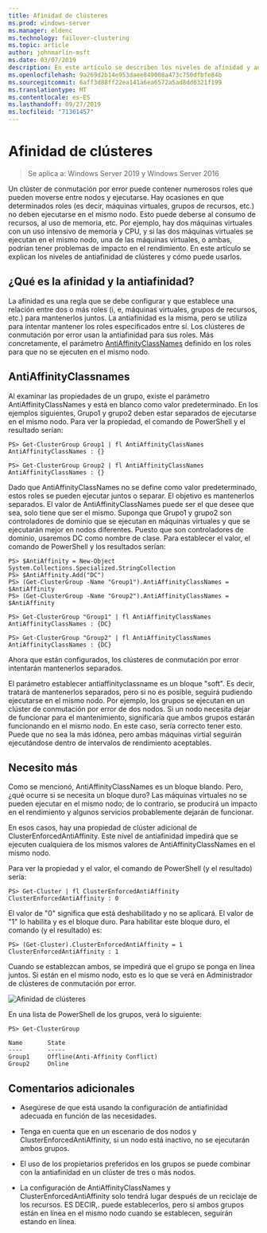 ```yaml
---
title: Afinidad de clústeres
ms.prod: windows-server
ms.manager: eldenc
ms.technology: failover-clustering
ms.topic: article
author: johnmarlin-msft
ms.date: 03/07/2019
description: En este artículo se describen los niveles de afinidad y antiafinidad de clústeres de conmutación por error
ms.openlocfilehash: 9a269d2b14e953daee849008a473c750dfbfe84b
ms.sourcegitcommit: 6aff3d88ff22ea141a6ea6572a5ad8dd6321f199
ms.translationtype: MT
ms.contentlocale: es-ES
ms.lasthandoff: 09/27/2019
ms.locfileid: "71361457"
---
```

# <a name="cluster-affinity"></a>Afinidad de clústeres

> Se aplica a: Windows Server 2019 y Windows Server 2016

Un clúster de conmutación por error puede contener numerosos roles que pueden moverse entre nodos y ejecutarse.  Hay ocasiones en que determinados roles (es decir, máquinas virtuales, grupos de recursos, etc.) no deben ejecutarse en el mismo nodo.  Esto puede deberse al consumo de recursos, al uso de memoria, etc.  Por ejemplo, hay dos máquinas virtuales con un uso intensivo de memoria y CPU, y si las dos máquinas virtuales se ejecutan en el mismo nodo, una de las máquinas virtuales, o ambas, podrían tener problemas de impacto en el rendimiento.  En este artículo se explican los niveles de antiafinidad de clústeres y cómo puede usarlos.

## <a name="what-is-affinity-and-antiaffinity"></a>¿Qué es la afinidad y la antiafinidad?

La afinidad es una regla que se debe configurar y que establece una relación entre dos o más roles (i, e, máquinas virtuales, grupos de recursos, etc.) para mantenerlos juntos.  La antiafinidad es la misma, pero se utiliza para intentar mantener los roles especificados entre sí.  Los clústeres de conmutación por error usan la antiafinidad para sus roles.  Más concretamente, el parámetro [AntiAffinityClassNames](https://docs.microsoft.com/previous-versions/windows/desktop/mscs/groups-antiaffinityclassnames) definido en los roles para que no se ejecuten en el mismo nodo.  

## <a name="antiaffinityclassnames"></a>AntiAffinityClassnames

Al examinar las propiedades de un grupo, existe el parámetro AntiAffinityClassNames y está en blanco como valor predeterminado.  En los ejemplos siguientes, Grupo1 y grupo2 deben estar separados de ejecutarse en el mismo nodo.  Para ver la propiedad, el comando de PowerShell y el resultado serían:

    PS> Get-ClusterGroup Group1 | fl AntiAffinityClassNames
    AntiAffinityClassNames : {}

    PS> Get-ClusterGroup Group2 | fl AntiAffinityClassNames
    AntiAffinityClassNames : {}

Dado que AntiAffinityClassNames no se define como valor predeterminado, estos roles se pueden ejecutar juntos o separar.  El objetivo es mantenerlos separados.  El valor de AntiAffinityClassNames puede ser el que desee que sea, solo tiene que ser el mismo.  Suponga que Grupo1 y grupo2 son controladores de dominio que se ejecutan en máquinas virtuales y que se ejecutarán mejor en nodos diferentes.  Puesto que son controladores de dominio, usaremos DC como nombre de clase.  Para establecer el valor, el comando de PowerShell y los resultados serían:

    PS> $AntiAffinity = New-Object System.Collections.Specialized.StringCollection
    PS> $AntiAffinity.Add("DC")
    PS> (Get-ClusterGroup -Name "Group1").AntiAffinityClassNames = $AntiAffinity
    PS> (Get-ClusterGroup -Name "Group2").AntiAffinityClassNames = $AntiAffinity

    PS> Get-ClusterGroup "Group1" | fl AntiAffinityClassNames
    AntiAffinityClassNames : {DC}

    PS> Get-ClusterGroup "Group2" | fl AntiAffinityClassNames
    AntiAffinityClassNames : {DC}

Ahora que están configurados, los clústeres de conmutación por error intentarán mantenerlos separados.  

El parámetro establecer antiaffinityclassname es un bloque "soft".  Es decir, tratará de mantenerlos separados, pero si no es posible, seguirá pudiendo ejecutarse en el mismo nodo.  Por ejemplo, los grupos se ejecutan en un clúster de conmutación por error de dos nodos.  Si un nodo necesita dejar de funcionar para el mantenimiento, significaría que ambos grupos estarán funcionando en el mismo nodo.  En este caso, sería correcto tener esto.  Puede que no sea la más idónea, pero ambas máquinas virtial seguirán ejecutándose dentro de intervalos de rendimiento aceptables.

## <a name="i-need-more"></a>Necesito más

Como se mencionó, AntiAffinityClassNames es un bloque blando.  Pero, ¿qué ocurre si se necesita un bloque duro?  Las máquinas virtuales no se pueden ejecutar en el mismo nodo; de lo contrario, se producirá un impacto en el rendimiento y algunos servicios probablemente dejarán de funcionar.

En esos casos, hay una propiedad de clúster adicional de ClusterEnforcedAntiAffinity.  Este nivel de antiafinidad impedirá que se ejecuten cualquiera de los mismos valores de AntiAffinityClassNames en el mismo nodo.

Para ver la propiedad y el valor, el comando de PowerShell (y el resultado) sería:

    PS> Get-Cluster | fl ClusterEnforcedAntiAffinity
    ClusterEnforcedAntiAffinity : 0

El valor de "0" significa que está deshabilitado y no se aplicará.  El valor de "1" lo habilita y es el bloque duro.  Para habilitar este bloque duro, el comando (y el resultado) es:

    PS> (Get-Cluster).ClusterEnforcedAntiAffinity = 1
    ClusterEnforcedAntiAffinity : 1

Cuando se establezcan ambos, se impedirá que el grupo se ponga en línea juntos.  Si están en el mismo nodo, esto es lo que se verá en Administrador de clústeres de conmutación por error.

![Afinidad de clústeres](media/Cluster-Affinity/Cluster-Affinity-1.png)

En una lista de PowerShell de los grupos, verá lo siguiente:

    PS> Get-ClusterGroup

    Name       State
    ----       -----
    Group1     Offline(Anti-Affinity Conflict)
    Group2     Online

## <a name="additional-comments"></a>Comentarios adicionales

- Asegúrese de que está usando la configuración de antiafinidad adecuada en función de las necesidades.
- Tenga en cuenta que en un escenario de dos nodos y ClusterEnforcedAntiAffinity, si un nodo está inactivo, no se ejecutarán ambos grupos.  

- El uso de los propietarios preferidos en los grupos se puede combinar con la antiafinidad en un clúster de tres o más nodos.
- La configuración de AntiAffinityClassNames y ClusterEnforcedAntiAffinity solo tendrá lugar después de un reciclaje de los recursos. ES DECIR,. puede establecerlos, pero si ambos grupos están en línea en el mismo nodo cuando se establecen, seguirán estando en línea.



